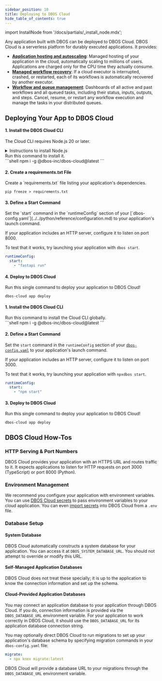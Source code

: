 ```yaml
---
sidebar_position: 10
title: Deploying to DBOS Cloud
hide_table_of_contents: true
---
```

import InstallNode from '/docs/partials/_install_node.mdx';


Any application built with DBOS can be deployed to DBOS Cloud.
DBOS Cloud is a serverless platform for durably executed applications.
It provides:

- [**Application hosting and autoscaling**](./application-management.md): Managed hosting of your application in the cloud, automatically scaling to millions of users. Applications are charged only for the CPU time they actually consume.
- [**Managed workflow recovery**](./application-management.md): If a cloud executor is interrupted, crashed, or restarted, each of its workflows is automatically recovered by another executor.
- [**Workflow and queue management**](./workflow-management.md): Dashboards of all active and past workflows and all queued tasks, including their status, inputs, outputs, and steps. Cancel, resume, or restart any workflow execution and manage the tasks in your distributed queues.

## Deploying Your App to DBOS Cloud

<LargeTabs groupId="language" queryString="language">
<LargeTabItem value="python" label="Python">

#### 1. Install the DBOS Cloud CLI
<section className="row list">
<article className="col col--6">

The Cloud CLI requires Node.js 20 or later.
</article>

<article className="col col--6">

<details>
<summary>Instructions to install Node.js</summary>

<InstallNode />

</details>
</article>

<article className="col col--6">
Run this command to install it.
</article>

<article className="col col--6">
```shell
npm i -g @dbos-inc/dbos-cloud@latest
```
</article>
</section>

#### 2. Create a requirements.txt File
<section className="row list">
<article className="col col--6">
Create a `requirements.txt` file listing your application's dependencies.
</article>

<article className="col col--6">

```shell
pip freeze > requirements.txt
```

</article>
</section>

#### 3. Define a Start Command
<section className="row list">
<article className="col col--6">
Set the `start` command in the `runtimeConfig` section of your [`dbos-config.yaml`](../../python/reference/configuration.md) to your application's launch command.

If your application includes an HTTP server, configure it to listen on port 8000.

To test that it works, try launching your application with `dbos start`.
</article>

<article className="col col--6">

```yaml
runtimeConfig:
  start:
    - "fastapi run"
```

</article>
</section>

#### 4. Deploy to DBOS Cloud
<section className="row list">
<article className="col col--6">
Run this single command to deploy your application to DBOS Cloud!
</article>

<article className="col col--6">

```shell
dbos-cloud app deploy
```

</article>
</section>

</LargeTabItem>
<LargeTabItem value="typescript" label="TypeScript">


#### 1. Install the DBOS Cloud CLI
<section className="row list">

<article className="col col--6">
Run this command to install the Cloud CLI globally.
</article>

<article className="col col--6">
```shell
npm i -g @dbos-inc/dbos-cloud@latest
```
</article>
</section>

#### 2. Define a Start Command
<section className="row list">
<article className="col col--6">

Set the `start` command in the `runtimeConfig` section of your [`dbos-config.yaml`](../../typescript/reference/configuration.md) to your application's launch command.

If your application includes an HTTP server, configure it to listen on port 3000.

To test that it works, try launching your application with `npxdbos start`.
</article>

<article className="col col--6">

```yaml
runtimeConfig:
  start:
    - "npm start"
```

</article>
</section>

#### 3. Deploy to DBOS Cloud
<section className="row list">
<article className="col col--6">
Run this single command to deploy your application to DBOS Cloud!
</article>

<article className="col col--6">

```shell
dbos-cloud app deploy
```

</article>
</section>

</LargeTabItem>
</LargeTabs>

## DBOS Cloud How-Tos

### HTTP Serving & Port Numbers

DBOS Cloud provides your application with an HTTPS URL and routes traffic to it.
It expects applications to listen for HTTP requests on port 3000 (TypeScript) or port 8000 (Python).

### Environment Management

We recommend you configure your application with environment variables.
You can use [DBOS Cloud secrets](./secrets.md) to pass environment variables to your cloud application.
You can even [import secrets](./secrets.md#importing-secrets) into DBOS Cloud from a `.env` file.

### Database Setup

#### System Database

DBOS Cloud automatically constructs a system database for your application.
You can access it at `DBOS_SYSTEM_DATABASE_URL`.
You should not attempt to override or modify this URL.

#### Self-Managed Application Databases

DBOS Cloud does not treat these specially; it is up to the application to know the connection information and set up the schema. 

#### Cloud-Provided Application Databases

You may connect an application database to your application through DBOS Cloud.
If you do, connection information is provided via the `DBOS_DATABASE_URL` environment variable.
For your application to work correctly in DBOS Cloud, it should use the `DBOS_DATABASE_URL` for its application database connection string.

You may optionally direct DBOS Cloud to run migrations to set up your application's database schema by specifying migration commands in your `dbos-config.yaml` file:

```yaml
migrate:
  - npx knex migrate:latest
```

DBOS Cloud will provide a database URL to your migrations through the `DBOS_DATABASE_URL` environment variable.

